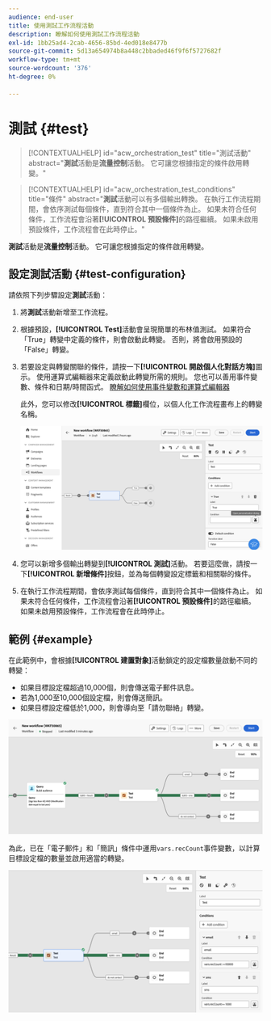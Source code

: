 ```yaml
---
audience: end-user
title: 使用測試工作流程活動
description: 瞭解如何使用測試工作流程活動
exl-id: 1bb25ad4-2cab-4656-85bd-4ed018e8477b
source-git-commit: 5d13a654974b8a448c2bbaded46f9f6f5727682f
workflow-type: tm+mt
source-wordcount: '376'
ht-degree: 0%

---
```


# 測試 {#test}

>[!CONTEXTUALHELP]
>id="acw_orchestration_test"
>title="測試活動"
>abstract="**測試**&#x200B;活動是&#x200B;**流量控制**&#x200B;活動。 它可讓您根據指定的條件啟用轉變。"

>[!CONTEXTUALHELP]
>id="acw_orchestration_test_conditions"
>title="條件"
>abstract="**測試**&#x200B;活動可以有多個輸出轉換。 在執行工作流程期間，會依序測試每個條件，直到符合其中一個條件為止。 如果未符合任何條件，工作流程會沿著&#x200B;**[!UICONTROL 預設條件]**&#x200B;的路徑繼續。 如果未啟用預設條件，工作流程會在此時停止。"

**測試**&#x200B;活動是&#x200B;**流量控制**&#x200B;活動。 它可讓您根據指定的條件啟用轉變。

## 設定測試活動 {#test-configuration}

請依照下列步驟設定&#x200B;**測試**&#x200B;活動：

1. 將&#x200B;**測試**&#x200B;活動新增至工作流程。

1. 根據預設，**[!UICONTROL Test]**&#x200B;活動會呈現簡單的布林值測試。 如果符合「True」轉變中定義的條件，則會啟動此轉變。 否則，將會啟用預設的「False」轉變。

1. 若要設定與轉變關聯的條件，請按一下&#x200B;**[!UICONTROL 開啟個人化對話方塊]**&#x200B;圖示。 使用運算式編輯器來定義啟動此轉變所需的規則。 您也可以善用事件變數、條件和日期/時間函式。 [瞭解如何使用事件變數和運算式編輯器](../event-variables.md)

   此外，您可以修改&#x200B;**[!UICONTROL 標籤]**&#x200B;欄位，以個人化工作流程畫布上的轉變名稱。

   ![](../assets/workflow-test-default.png)

1. 您可以新增多個輸出轉變到&#x200B;**[!UICONTROL 測試]**&#x200B;活動。 若要這麼做，請按一下&#x200B;**[!UICONTROL 新增條件]**&#x200B;按鈕，並為每個轉變設定標籤和相關聯的條件。

1. 在執行工作流程期間，會依序測試每個條件，直到符合其中一個條件為止。 如果未符合任何條件，工作流程會沿著&#x200B;**[!UICONTROL 預設條件]**&#x200B;的路徑繼續。 如果未啟用預設條件，工作流程會在此時停止。

## 範例 {#example}

在此範例中，會根據&#x200B;**[!UICONTROL 建置對象]**&#x200B;活動鎖定的設定檔數量啟動不同的轉變：
* 如果目標設定檔超過10,000個，則會傳送電子郵件訊息。
* 若為1,000至10,000個設定檔，則會傳送簡訊。
* 如果目標設定檔低於1,000，則會導向至「請勿聯絡」轉變。

![](../assets/workflow-test-example.png)

為此，已在「電子郵件」和「簡訊」條件中運用`vars.recCount`事件變數，以計算目標設定檔的數量並啟用適當的轉變。

![](../assets/workflow-test-example-config.png)
